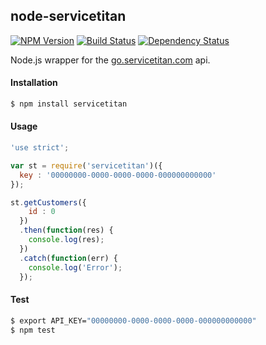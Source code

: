 ## node-servicetitan
[![NPM Version](http://img.shields.io/npm/v/servicetitan.svg?style=flat-square)](https://badge.fury.io/js/servicetitan)
[![Build Status](http://img.shields.io/travis/maxmclau/node-servicetitan/master.svg?style=flat-square)](https://travis-ci.org/maxmclau/node-servicetitan)
[![Dependency Status](http://img.shields.io/david/maxmclau/node-servicetitan.svg?style=flat-square)](https://github.com/maxmclau/node-servicetitan/blob/master/package.json)

Node.js wrapper for the [go.servicetitan.com](https://servicetitan.com/) api.

#### Installation

```bash
$ npm install servicetitan
```

#### Usage
```js
'use strict';

var st = require('servicetitan')({
  key : '00000000-0000-0000-0000-000000000000'
});

st.getCustomers({
    id : 0
  })
  .then(function(res) {
    console.log(res);
  })
  .catch(function(err) {
    console.log('Error');
  });
```

#### Test
```bash
$ export API_KEY="00000000-0000-0000-0000-000000000000"
$ npm test 
```
